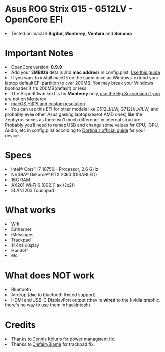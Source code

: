 # Asus ROG Strix G15 - G512LV - OpenCore EFI
 
<li>Tested on macOS <b>BigSur</b>, <b>Monterey</b>, <b>Ventura</b> and <b>Sonoma</b>.</li>
 
<h1>Important Notes</h1>
<li>OpenCore version: <b>0.9.9</b></li>
<li>Add your <b>SMBIOS</b> details and <b>mac address</b> in config.plist. <a href="https://dortania.github.io/OpenCore-Install-Guide/config-laptop.plist/coffee-lake-plus.html#platforminfo">Use this guide</a></li>
<li>If you want to install macOS on the same drive as Windows, extend your laptop default EFI partition to over 200MB. You may break your Windows bootloader if it's 200MB(default) or less.</li>
<li>The AirportItlwm.kext is for <b>Monterey</b> only, <a href="https://github.com/OpenIntelWireless/itlwm/releases">use the Big Sur version if you are not on Monterey</a></li>
<li><a href="https://github.com/usr-sse2/RDM">macOS HiDPI and custom resolution</a></li>
<li>You can use this EFI for other models like G512LI/LW, G712LI/LV/LW, and probably even other Asus gaming laptops(exept AMD ones) like the Zephyrus series as there isn't much difference in internal structure. Probably you'll need to remap USB and change some values for CPU, iGPU, Audio, etc in config.plist according to <a href="https://dortania.github.io/OpenCore-Install-Guide">Dortina's official guide</a> for your device.</li>
 
<h1>Specs</h1>
<li>Intel® Core™ i7 10750H Processor, 2.6 GHz</li>
<li>NVIDIA® GeForce® RTX 2060 (DISABLED)</li>
<li>16G RAM</li>
<li>AX201 Wi-Fi 6 (802.11 ax (2x2))</li>
<li>ELAN1203 Touchpad</li>
 
<h1>What works</h1>
<li>Wifi</li>
<li>Eathernet</li>
<li>iMessages</li>
<li>Trackpad</li>
<li>144hz display</li>
<li>Handoff</li>
<li>etc</li>
 
<h1>What does NOT work</h1>
<li>Bluetooth</li>
<li>Airdrop (due to bluetooth limited support)</li>
<li>HDMI and USB-C DisplayPort output (they're <b>wired</b> to the Nvidia graphic, there's no way to use them in hackintosh)</li>
 
<h1>Credits</h1>
<li>Thanks to <a href="https://github.com/dkoluris">Dennis Koluris</a> for power managment fix.</li>
<li>Thanks to <a href="https://github.com/ClefairyBlame">ClefairyBlame</a> for trackpad fix.</li>
